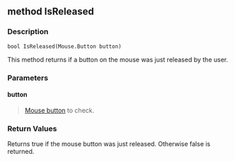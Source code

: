 ## method IsReleased ##

### Description ###
	bool IsReleased(Mouse.Button button)
This method returns if a button on the mouse was just released by the user.

### Parameters ###
#### button ####
> [Mouse button](/IO/Mouse/Button) to check.

### Return Values ###
Returns true if the mouse button was just released. Otherwise false is returned.
